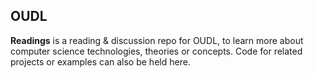 ## OUDL

**Readings** is a reading & discussion repo for OUDL, to learn more about computer science technologies, theories or concepts. Code for related projects or examples can also be held here.

